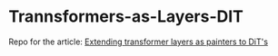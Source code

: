 # Trannsformers-as-Layers-DIT
Repo for the article: [Extending transformer layers as painters to DiT's](https://huggingface.co/blog/NagaSaiAbhinay/transformer-layers-as-painters-dit) 
